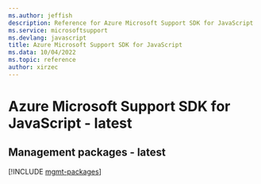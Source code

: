 ```yaml
---
ms.author: jeffish
description: Reference for Azure Microsoft Support SDK for JavaScript
ms.service: microsoftsupport
ms.devlang: javascript
title: Azure Microsoft Support SDK for JavaScript
ms.data: 10/04/2022
ms.topic: reference
author: xirzec
---
```

# Azure Microsoft Support SDK for JavaScript - latest

## Management packages - latest
[!INCLUDE [mgmt-packages](microsoft-support-mgmt-index.md)]